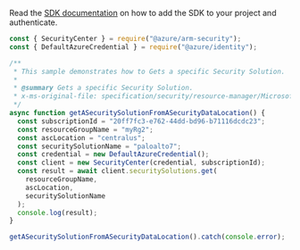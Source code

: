 Read the [SDK documentation](https://github.com/Azure/azure-sdk-for-js/blob/%40azure%2Farm-security_5.0.0/sdk/security/arm-security/README.md) on how to add the SDK to your project and authenticate.

```javascript
const { SecurityCenter } = require("@azure/arm-security");
const { DefaultAzureCredential } = require("@azure/identity");

/**
 * This sample demonstrates how to Gets a specific Security Solution.
 *
 * @summary Gets a specific Security Solution.
 * x-ms-original-file: specification/security/resource-manager/Microsoft.Security/stable/2020-01-01/examples/SecuritySolutions/GetSecuritySolutionsResourceGroupLocation_example.json
 */
async function getASecuritySolutionFromASecurityDataLocation() {
  const subscriptionId = "20ff7fc3-e762-44dd-bd96-b71116dcdc23";
  const resourceGroupName = "myRg2";
  const ascLocation = "centralus";
  const securitySolutionName = "paloalto7";
  const credential = new DefaultAzureCredential();
  const client = new SecurityCenter(credential, subscriptionId);
  const result = await client.securitySolutions.get(
    resourceGroupName,
    ascLocation,
    securitySolutionName
  );
  console.log(result);
}

getASecuritySolutionFromASecurityDataLocation().catch(console.error);
```
